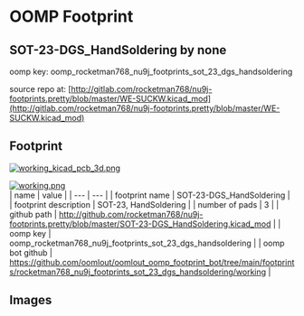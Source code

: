 # OOMP Footprint  
## SOT-23-DGS_HandSoldering  by none  
  
oomp key: oomp_rocketman768_nu9j_footprints_sot_23_dgs_handsoldering  
  
source repo at: [http://gitlab.com/rocketman768/nu9j-footprints.pretty/blob/master/WE-SUCKW.kicad_mod](http://gitlab.com/rocketman768/nu9j-footprints.pretty/blob/master/WE-SUCKW.kicad_mod)  
## Footprint  
  
[![working_kicad_pcb_3d.png](working_kicad_pcb_3d_600.png)](working_kicad_pcb_3d.png)  
  
[![working.png](working_600.png)](working.png)  
| name | value | 
| --- | --- | 
| footprint name | SOT-23-DGS_HandSoldering | 
| footprint description | SOT-23, HandSoldering | 
| number of pads | 3 | 
| github path | http://github.com/rocketman768/nu9j-footprints.pretty/blob/master/SOT-23-DGS_HandSoldering.kicad_mod | 
| oomp key | oomp_rocketman768_nu9j_footprints_sot_23_dgs_handsoldering | 
| oomp bot github | https://github.com/oomlout/oomlout_oomp_footprint_bot/tree/main/footprints/rocketman768_nu9j_footprints_sot_23_dgs_handsoldering/working | 
## Images  
